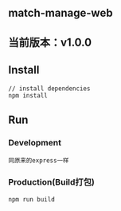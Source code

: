## match-manage-web
## 当前版本：v1.0.0
## Install
```bush
// install dependencies
npm install
```
## Run
### Development
```bush
同原来的express一样
```
### Production(Build打包)
```bush
npm run build
```
